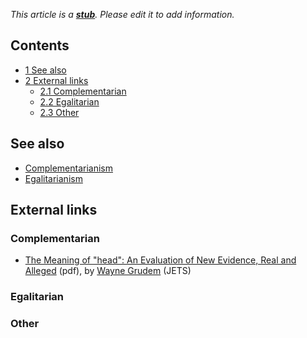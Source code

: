 *This article is a **[stub](http://www.theopedia.com/Category:Theopedia_stubs "Category:Theopedia stubs")**. Please edit it to add information.*
## Contents

-   [1 See also](#See_also)
-   [2 External links](#External_links)
    -   [2.1 Complementarian](#Complementarian)
    -   [2.2 Egalitarian](#Egalitarian)
    -   [2.3 Other](#Other)


## See also

-   [Complementarianism](Complementarianism "Complementarianism")
-   [Egalitarianism](Egalitarianism "Egalitarianism")

## External links

### Complementarian

-   [The Meaning of "head": An Evaluation of New Evidence, Real and Alleged](http://www.etsjets.org/jets/journal/44/44-1/44-1-PP025-066_JETS.pdf)
    (pdf), by [Wayne Grudem](Wayne_Grudem "Wayne Grudem") (JETS)

### Egalitarian

### Other



